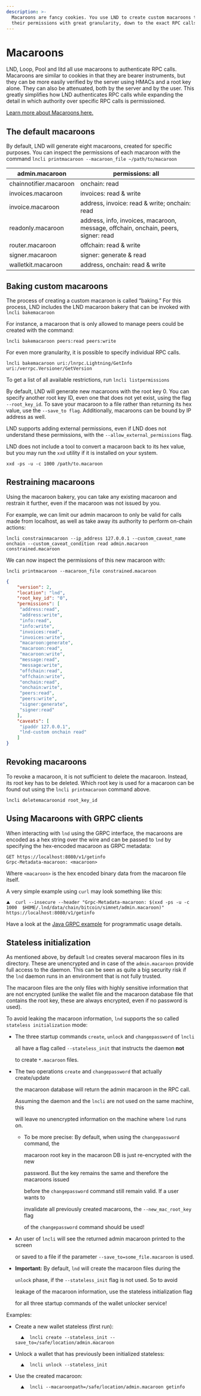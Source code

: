 ```yaml
---
description: >-
  Macaroons are fancy cookies. You use LND to create custom macaroons that limit
  their permissions with great granularity, down to the exact RPC calls.
---
```


# Macaroons

LND, Loop, Pool and litd all use macaroons to authenticate RPC calls. Macaroons are similar to cookies in that they are bearer instruments, but they can be more easily verified by the server using HMACs and a root key alone. They can also be attenuated, both by the server and by the user. This greatly simplifies how LND authenticates RPC calls while expanding the detail in which authority over specific RPC calls is permissioned.

[Learn more about Macaroons here.](../../the-lightning-network/lsat/macaroons.md)

## The default macaroons <a href="#docs-internal-guid-ad1fdcaf-7fff-adcf-644d-0f14be97523e" id="docs-internal-guid-ad1fdcaf-7fff-adcf-644d-0f14be97523e"></a>

By default, LND will generate eight macaroons, created for specific purposes. You can inspect the permissions of each macaroon with the command `lncli printmacaroon --macaroon_file ~/path/to/macaroon`

| admin.macaroon         | permissions: all                                                                   |
| ---------------------- | ---------------------------------------------------------------------------------- |
| chainnotifier.macaroon | onchain: read                                                                      |
| invoices.macaroon      | invoices: read & write                                                             |
| invoice.macaroon       | address, invoice: read & write; onchain: read                                      |
| readonly.macaroon      | address, info, invoices, macaroon, message, offchain, onchain, peers, signer: read |
| router.macaroon        | offchain: read & write                                                             |
| signer.macaroon        | signer: generate & read                                                            |
| walletkit.macaroon     | address, onchain: read & write                                                     |

## Baking custom macaroons <a href="#docs-internal-guid-7b736a99-7fff-4c6f-a308-73da0d74c992" id="docs-internal-guid-7b736a99-7fff-4c6f-a308-73da0d74c992"></a>

The process of creating a custom macaroon is called “baking.” For this process, LND includes the LND macaroon bakery that can be invoked with `lncli bakemacaroon`

For instance, a macaroon that is only allowed to manage peers could be created with the command:

`lncli bakemacaroon peers:read peers:write`

For even more granularity, it is possible to specify individual RPC calls.&#x20;

`lncli bakemacaroon uri:/lnrpc.Lightning/GetInfo uri:/verrpc.Versioner/GetVersion`

To get a list of all available restrictions, run `lncli listpermissions`

By default, LND will generate new macaroons with the root key 0. You can specify another root key ID, even one that does not yet exist, using the flag `--root_key_id`. To save your macaroon to a file rather than returning its hex value, use the `--save_to flag`. Additionally, macaroons can be bound by IP address as well.

LND supports adding external permissions, even if LND does not understand these permissions, with the `--allow_external_permissions` flag.

LND does not include a tool to convert a macaroon back to its hex value, but you may run the `xxd` utility if it is installed on your system.

`xxd -ps -u -c 1000 /path/to.macaroon`

## Restraining macaroons <a href="#docs-internal-guid-72a94d15-7fff-b0ec-4dea-59af64fc5590" id="docs-internal-guid-72a94d15-7fff-b0ec-4dea-59af64fc5590"></a>

Using the macaroon bakery, you can take any existing macaroon and restrain it further, even if the macaroon was not issued by you.

For example, we can limit our admin macaroon to only be valid for calls made from localhost, as well as take away its authority to perform on-chain actions:

`lncli constrainmacaroon --ip_address 127.0.0.1 --custom_caveat_name onchain --custom_caveat_condition read admin.macaroon constrained.macaroon`

We can now inspect the permissions of this new macaroon with:

`lncli printmacaroon --macaroon_file constrained.macaroon`

```json
{
    "version": 2,
    "location": "lnd",
    "root_key_id": "0",
    "permissions": [
   	 "address:read",
   	 "address:write",
   	 "info:read",
   	 "info:write",
   	 "invoices:read",
   	 "invoices:write",
   	 "macaroon:generate",
   	 "macaroon:read",
   	 "macaroon:write",
   	 "message:read",
   	 "message:write",
   	 "offchain:read",
   	 "offchain:write",
   	 "onchain:read",
   	 "onchain:write",
   	 "peers:read",
   	 "peers:write",
   	 "signer:generate",
   	 "signer:read"
    ],
    "caveats": [
   	 "ipaddr 127.0.0.1",
   	 "lnd-custom onchain read"
    ]
}

```

## Revoking macaroons <a href="#docs-internal-guid-4f633f92-7fff-afb3-60dd-c5a7847990a5" id="docs-internal-guid-4f633f92-7fff-afb3-60dd-c5a7847990a5"></a>

To revoke a macaroon, it is not sufficient to delete the macaroon. Instead, its root key has to be deleted. Which root key is used for a macaroon can be found out using the `lncli printmacaroon` command above.

`lncli deletemacaroonid root_key_id`

## Using Macaroons with GRPC clients

When interacting with `lnd` using the GRPC interface, the macaroons are encoded as a hex string over the wire and can be passed to `lnd` by specifying the hex-encoded macaroon as GRPC metadata:

```
GET https://localhost:8080/v1/getinfo
Grpc-Metadata-macaroon: <macaroon>
```

Where `<macaroon>` is the hex encoded binary data from the macaroon file itself.

A very simple example using `curl` may look something like this:

```
⛰  curl --insecure --header "Grpc-Metadata-macaroon: $(xxd -ps -u -c 1000  $HOME/.lnd/data/chain/bitcoin/simnet/admin.macaroon)" https://localhost:8080/v1/getinfo
```

Have a look at the [Java GRPC example](../../docs/lnd/grpc/java.md) for programmatic usage details.

## Stateless initialization

As mentioned above, by default `lnd` creates several macaroon files in its directory. These are unencrypted and in case of the `admin.macaroon` provide full access to the daemon. This can be seen as quite a big security risk if the `lnd` daemon runs in an environment that is not fully trusted.

The macaroon files are the only files with highly sensitive information that are not encrypted (unlike the wallet file and the macaroon database file that contains the root key, these are always encrypted, even if no password is used).

To avoid leaking the macaroon information, `lnd` supports the so called `stateless initialization` mode:

*   The three startup commands `create`, `unlock` and `changepassword` of `lncli`

    all have a flag called `--stateless_init` that instructs the daemon **not**

    to create `*.macaroon` files.
*   The two operations `create` and `changepassword` that actually create/update

    the macaroon database will return the admin macaroon in the RPC call.

    Assuming the daemon and the `lncli` are not used on the same machine, this

    will leave no unencrypted information on the machine where `lnd` runs on.

    *   To be more precise: By default, when using the `changepassword` command, the

        macaroon root key in the macaroon DB is just re-encrypted with the new

        password. But the key remains the same and therefore the macaroons issued

        before the `changepassword` command still remain valid. If a user wants to

        invalidate all previously created macaroons, the `--new_mac_root_key` flag

        of the `changepassword` command should be used!
*   An user of `lncli` will see the returned admin macaroon printed to the screen

    or saved to a file if the parameter `--save_to=some_file.macaroon` is used.
*   **Important:** By default, `lnd` will create the macaroon files during the

    `unlock` phase, if the `--stateless_init` flag is not used. So to avoid

    leakage of the macaroon information, use the stateless initialization flag

    for all three startup commands of the wallet unlocker service!

Examples:

*   Create a new wallet stateless (first run):

    ```
      ⛰  lncli create --stateless_init --save_to=/safe/location/admin.macaroon
    ```
*   Unlock a wallet that has previously been initialized stateless:

    ```
      ⛰  lncli unlock --stateless_init
    ```
*   Use the created macaroon:

    ```
      ⛰  lncli --macaroonpath=/safe/location/admin.macaroon getinfo
    ```
